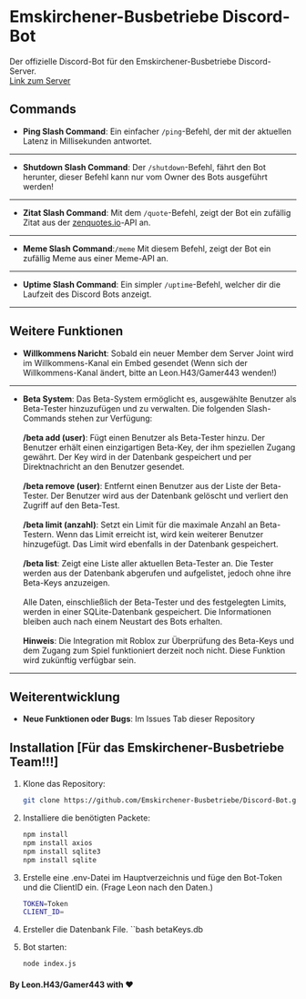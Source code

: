 # Emskirchener-Busbetriebe Discord-Bot

Der offizielle Discord-Bot für den Emskirchener-Busbetriebe Discord-Server.  
[Link zum Server](https://discord.gg/VAeNtnBF)  

## Commands

- **Ping Slash Command**: Ein einfacher `/ping`-Befehl, der mit der aktuellen Latenz in Millisekunden antwortet.
---
- **Shutdown Slash Command**: Der `/shutdown`-Befehl, fährt den Bot herunter, dieser Befehl kann nur vom Owner des Bots ausgeführt werden!
---
- **Zitat Slash Command**: Mit dem `/quote`-Befehl, zeigt der Bot ein zufällig Zitat aus der [zenquotes.io](https://zenquotes.io)-API an.
---
- **Meme Slash Command**:`/meme` Mit diesem Befehl, zeigt der Bot ein zufällig Meme aus einer Meme-API an.
---
- **Uptime Slash Command**: Ein simpler `/uptime`-Befehl, welcher dir die Laufzeit des Discord Bots anzeigt.
---

## Weitere Funktionen

- **Willkommens Naricht**: Sobald ein neuer Member dem Server Joint wird im Willkommens-Kanal ein Embed gesendet (Wenn sich der Willkommens-Kanal ändert, bitte an Leon.H43/Gamer443 wenden!)
---
  - **Beta System**: Das Beta-System ermöglicht es, ausgewählte Benutzer als Beta-Tester hinzuzufügen und zu verwalten. Die folgenden Slash-Commands stehen zur Verfügung:
    <br><br>
    **/beta add (user)**: Fügt einen Benutzer als Beta-Tester hinzu. Der Benutzer erhält einen einzigartigen Beta-Key, der ihm speziellen Zugang gewährt. Der Key wird in der Datenbank gespeichert und per Direktnachricht an den Benutzer gesendet.
    <br><br>
    **/beta remove (user)**: Entfernt einen Benutzer aus der Liste der Beta-Tester. Der Benutzer wird aus der Datenbank gelöscht und verliert den Zugriff auf den Beta-Test.
    <br><br>
    **/beta limit (anzahl)**: Setzt ein Limit für die maximale Anzahl an Beta-Testern. Wenn das Limit erreicht ist, wird kein weiterer Benutzer hinzugefügt. Das Limit wird ebenfalls in der Datenbank gespeichert.
  <br><br>
    **/beta list**: Zeigt eine Liste aller aktuellen Beta-Tester an. Die Tester werden aus der Datenbank abgerufen und aufgelistet, jedoch ohne ihre Beta-Keys anzuzeigen.
    <br><br>
     Alle Daten, einschließlich der Beta-Tester und des festgelegten Limits, werden in einer SQLite-Datenbank gespeichert. Die Informationen bleiben auch nach einem Neustart des Bots erhalten.
    <br><br>
    **Hinweis**: Die Integration mit Roblox zur Überprüfung des Beta-Keys und dem Zugang zum Spiel funktioniert derzeit noch nicht. Diese Funktion wird zukünftig verfügbar sein.
---

## Weiterentwicklung

- **Neue Funktionen oder Bugs**: Im Issues Tab dieser Repository

## Installation [Für das Emskirchener-Busbetriebe Team!!!]

1. Klone das Repository:
   ```bash
   git clone https://github.com/Emskirchener-Busbetriebe/Discord-Bot.git
2. Installiere die benötigten Packete:
   ```bash
   npm install
   npm install axios
   npm install sqlite3
   npm install sqlite

3. Erstelle eine .env-Datei im Hauptverzeichnis und füge den Bot-Token und die ClientID ein. (Frage Leon nach den Daten.)
   ```bash
   TOKEN=Token
   CLIENT_ID=

4. Ersteller die Datenbank File.
   ``bash
   betaKeys.db

6. Bot starten:
   ```bash
   node index.js

#### By Leon.H43/Gamer443 with ❤️
